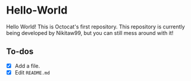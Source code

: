 # Hello-World
Hello World! This is Octocat's first repository. This repository is currently being developed by Nikitaw99, but you can still mess around with it!

## To-dos
- [x] Add a file.
- [x] Edit `README.md`
